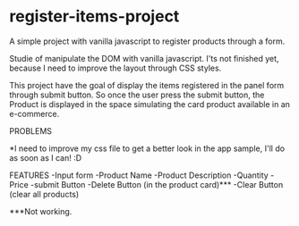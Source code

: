 # register-items-project

A simple project with vanilla javascript to register products through a form.

Studie of manipulate the DOM with vanilla javascript. I'ts not finished yet, because I need to improve the layout through CSS styles.

This project have the goal of display the items registered in the panel form through submit button. So once the user press the submit button,
the Product is displayed in the space simulating the card product available in an e-commerce.

PROBLEMS

\*I need to improve my css file to get a better look in the app sample, I'll do as soon as I can! :D

FEATURES
-Input form
-Product Name
-Product Description
-Quantity
-Price
-submit Button
-Delete Button (in the product card)\*\*\*
-Clear Button (clear all products)

\*\*\*Not working.
